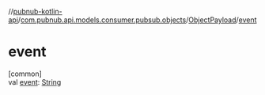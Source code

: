 //[pubnub-kotlin-api](../../../index.md)/[com.pubnub.api.models.consumer.pubsub.objects](../index.md)/[ObjectPayload](index.md)/[event](event.md)

# event

[common]\
val [event](event.md): [String](https://kotlinlang.org/api/latest/jvm/stdlib/kotlin-stdlib/kotlin/-string/index.html)
